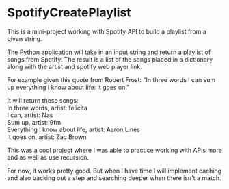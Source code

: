 # SpotifyCreatePlaylist
This is a mini-project working with Spotify API to build a playlist from a given string.

The Python application will take in an input string and return a playlist of songs from Spotify. The result is a list of the songs placed in a dictionary along with the artist and spotify web player link.

For example given this quote from Robert Frost: "In three words I can sum up everything I know about life: it goes on."

It will return these songs:<br>
In three words, artist: felicita<br>
I can, artist: Nas<br>
Sum up, artist: 9fm<br>
Everything I know about life, artist: Aaron Lines<br>
It goes on, artist: Zac Brown<br>


This was a cool project where I was able to practice working with APIs more and as well as use recursion. 

For now, it works pretty good. But when I have time I will implement caching and also backing out a step and searching deeper when there isn't a match.
